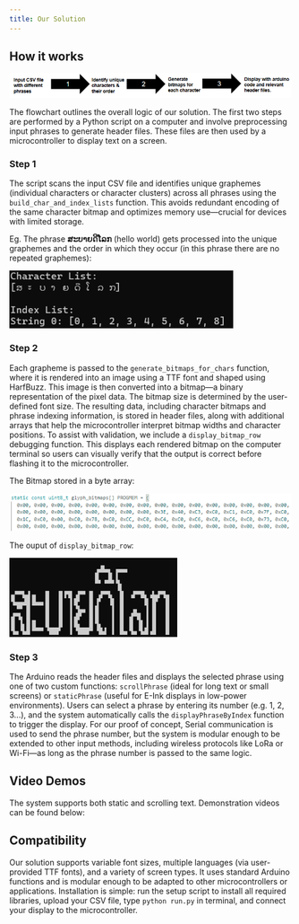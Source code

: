```yaml
---
title: Our Solution
---
```

## How it works
<img src="assets/flowchart.png" alt="System Flowchart" width="700"/>

The flowchart outlines the overall logic of our solution. The first two steps are performed by a Python script on a computer and involve preprocessing input phrases to generate header files. These files are then used by a microcontroller to display text on a screen.


### Step 1
The script scans the input CSV file and identifies unique graphemes (individual characters or character clusters) across all phrases using the `build_char_and_index_lists` function. This avoids redundant encoding of the same character bitmap and optimizes memory use—crucial for devices with limited storage.

Eg. The phrase **ສະບາຍດີໂລກ** (hello world) gets processed into the unique graphemes and the order in which they occur (in this phrase there are no repeated graphemes):

<img src="assets/step1.png" alt="Step 1" width="400"/>


### Step 2
Each grapheme is passed to the `generate_bitmaps_for_chars` function, where it is rendered into an image using a TTF font and shaped using HarfBuzz. This image is then converted into a bitmap—a binary representation of the pixel data. The bitmap size is determined by the user-defined font size. The resulting data, including character bitmaps and phrase indexing information, is stored in header files, along with additional arrays that help the microcontroller interpret bitmap widths and character positions. To assist with validation, we include a `display_bitmap_row` debugging function. This displays each rendered bitmap on the computer terminal so users can visually verify that the output is correct before flashing it to the microcontroller.

The Bitmap stored in a byte array:

<img src="assets/step2_bitmaps.png" alt="Bitmap Header" width="800">

The ouput of `display_bitmap_row`:

<img src="assets/step2_debug.png" alt="Debug Output" width="300"/>


### Step 3 
The Arduino reads the header files and displays the selected phrase using one of two custom functions: `scrollPhrase` (ideal for long text or small screens) or `staticPhrase` (useful for E-Ink displays in low-power environments). Users can select a phrase by entering its number (e.g. 1, 2, 3...), and the system automatically calls the `displayPhraseByIndex` function to trigger the display. For our proof of concept, Serial communication is used to send the phrase number, but the system is modular enough to be extended to other input methods, including wireless protocols like LoRa or Wi-Fi—as long as the phrase number is passed to the same logic.

## Video Demos
The system supports both static and scrolling text. Demonstration videos can be found below:

## Compatibility
Our solution supports variable font sizes, multiple languages (via user-provided TTF fonts), and a variety of screen types. It uses standard Arduino functions and is modular enough to be adapted to other microcontrollers or applications. Installation is simple: run the setup script to install all required libraries, upload your CSV file,  type `python run.py` in terminal, and connect your display to the microcontroller.
